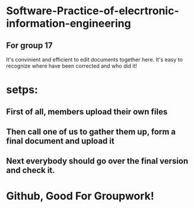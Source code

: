 # Software-Practice-of-elecrtronic-information-engineering
## For group 17

It's convinient and efficient to edit documents together here.
It's easy to recognize where have been corrected and who did it!

# setps:
## First of all, members upload their own files
## Then call one of us to gather them up, form a final document and upload it
## Next everybody should go over the final version and check it. 


# Github, Good For Groupwork!
